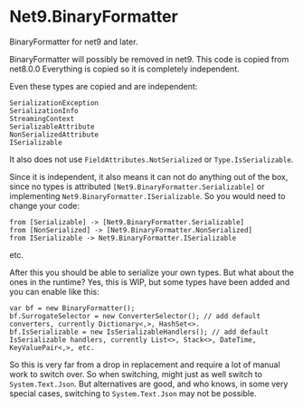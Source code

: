 # Net9.BinaryFormatter
BinaryFormatter for net9 and later.

BinaryFormatter will possibly be removed in net9. This code is copied from net8.0.0
Everything is copied so it is completely independent.

Even these types are copied and are independent:
```
SerializationException
SerializationInfo
StreamingContext
SerializableAttribute
NonSerializedAttribute
ISerializable
```
It also does not use `FieldAttributes.NotSerialized` or `Type.IsSerializable`.

Since it is independent, it also means it can not do anything out of the box, since no types is attributed `[Net9.BinaryFormatter.Serializable]` or implementing `Net9.BinaryFormatter.ISerializable`.
So you would need to change your code:
````
from [Serializable] -> [Net9.BinaryFormatter.Serializable]
from [NonSerialized] -> [Net9.BinaryFormatter.NonSerialized]
from ISerializable -> Net9.BinaryFormatter.ISerializable
````
etc.

After this you should be able to serialize your own types. But what about the ones in the runtime? Yes, this is WIP, but some types have been added and you can enable like this:
```
var bf = new BinaryFormatter();
bf.SurrogateSelector = new ConverterSelector(); // add default converters, currently Dictionary<,>, HashSet<>.
bf.IsSerializable = new IsSerializableHandlers(); // add default IsSerializable handlers, currently List<>, Stack<>, DateTime, KeyValuePair<,>, etc.
```
So this is very far from a drop in replacement and require a lot of manual work to switch over. So when switching, might just as well switch to `System.Text.Json`. But alternatives are good, and who knows, in some very special cases, switching to `System.Text.Json` may not be possible.

